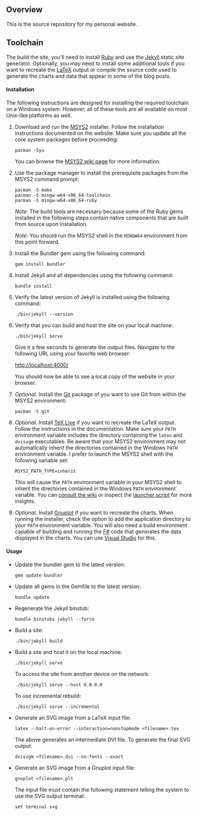 ## Overview

This is the source repository for my personal website.

## Toolchain

The build the site, you'll need to install [Ruby](https://www.ruby-lang.org/) and use the [Jekyll](https://jekyllrb.com/) static site generator. Optionally, you may need to install some additional tools if you want to recreate the [LaTeX](https://www.latex-project.org/) output or compile the source code used to generate the charts and data that appear in some of the blog posts.

#### Installation

The following instructions are designed for installing the required toolchain on a Windows system. However, all of these tools are all available on most Unix-like platforms as well.

1. Download and run the [MSYS2](https://www.msys2.org/) installer. Follow the installation instructions documented on the website. Make sure you update all the core system packages before proceeding:

       pacman -Syu

   You can browse the [MSYS2 wiki page](https://github.com/msys2/msys2/wiki) for more information.

2. Use the package manager to install the prerequisite packages from the MSYS2 command prompt:

       pacman -S make
       pacman -S mingw-w64-x86_64-toolchain
       pacman -S mingw-w64-x86_64-ruby

   *Note:* The build tools are necessary because some of the Ruby gems installed in the following steps contain native components that are built from source upon installation.

   *Note:* You should run the MSYS2 shell in the `MINGW64` environment from this point forward.

3. Install the Bundler gem using the following command:

       gem install bundler

4. Install Jekyll and all dependencies using the following command:

       bundle install

5. Verify the latest version of Jekyll is installed using the following command:

       ./bin/jekyll --version

6. Verify that you can build and host the site on your local machine:

       ./bin/jekyll serve

   Give it a few seconds to generate the output files. Navigate to the following URL using your favorite web browser:

   [http://localhost:4000/](http://localhost:4000/)

   You should now be able to see a local copy of the website in your browser.

7. *Optional.* Install the [Git](https://git-scm.com/) package of you want to use Git from within the MSYS2 environment:

       pacman -S git

8. *Optional.* Install [TeX Live](https://www.tug.org/texlive/) if you want to recreate the LaTeX output. Follow the instructions in the documentation. Make sure your `PATH` environment variable includes the directory containing the `latex` and `dvisvgm` executables. Be aware that your MSYS2 environment may not automatically inherit the directories contained in the Windows `PATH` environment variable. I prefer to launch the MSYS2 shell with the following variable set:

       MSYS2_PATH_TYPE=inherit

   This will cause the `PATH` environment variable in your MSYS2 shell to inherit the directories contained in the Windows `PATH` environment variable. You can [consult the wiki](https://github.com/msys2/msys2/wiki/MSYS2-introduction#path) or inspect the [launcher script](https://github.com/msys2/MSYS2-packages/blob/master/filesystem/msys2_shell.cmd) for more insights.

9. *Optional.* Install [Gnuplot](http://www.gnuplot.info/) if you want to recreate the charts. When running the installer, check the option to add the application directory to your `PATH` environment variable. You will also need a build environment capable of building and running the [F#](https://fsharp.org/) code that generates the data displayed in the charts. You can use [Visual Studio](https://visualstudio.microsoft.com/) for this.

#### Usage

* Update the bundler gem to the latest version:

      gem update bundler

* Update all gems in the Gemfile to the latest version:

      bundle update

* Regenerate the Jekyll binstub:

      bundle binstubs jekyll --force

* Build a site:

      ./bin/jekyll build

* Build a site and host it on the local machine:

      ./bin/jekyll serve

  To access the site from another device on the network:

      ./bin/jekyll serve --host 0.0.0.0

  To use incremental rebuild:

      ./bin/jekyll serve --incremental

* Generate an SVG image from a LaTeX input file:

      latex --halt-on-error --interaction=nonstopmode <filename>.tex

  The above generates an intermediate DVI file. To generate the final SVG output:

      dvisvgm <filename>.dvi --no-fonts --exact

* Generate an SVG image from a Gnuplot input file:

      gnuplot <filename>.plt

  The input file must contain the following statement telling the system to use the SVG output terminal:

      set terminal svg
